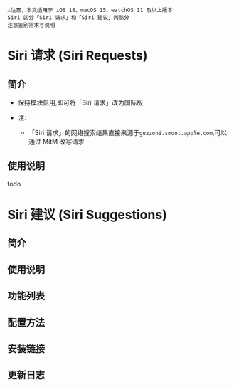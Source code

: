 ```
⚠️注意，本文适用于 iOS 18、macOS 15、watchOS 11 及以上版本
Siri 区分「Siri 请求」和「Siri 建议」两部分
注意鉴别需求与说明
```


# Siri 请求 (Siri Requests)
## 简介
  * 保持模块启用,即可将「Siri 请求」改为国际版

  * 注:
    * 「Siri 请求」的网络搜索结果直接来源于`guzzoni.smoot.apple.com`,可以通过 MitM 改写请求

## 使用说明
todo


# Siri 建议 (Siri Suggestions)
## 简介
 

## 使用说明


## 功能列表


## 配置方法


## 安装链接


## 更新日志
